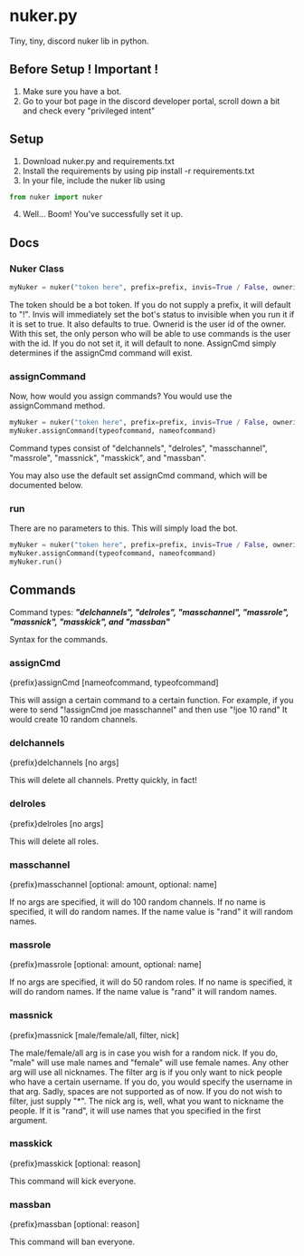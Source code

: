 # nuker.py

Tiny, tiny, discord nuker lib in python.

## Before Setup ! Important !

1. Make sure you have a bot.
2. Go to your bot page in the discord developer portal, scroll down a bit and check every "privileged intent"

## Setup

1. Download nuker.py and requirements.txt
2. Install the requirements by using pip install -r requirements.txt
3. In your file, include the nuker lib using 
```py
from nuker import nuker
```
4. Well... Boom! You've successfully set it up.

## Docs

### Nuker Class

```py
myNuker = nuker("token here", prefix=prefix, invis=True / False, ownerid=yourownerid, assignCmd=True / False)
```

The token should be a bot token. If you do not supply a prefix, it will default to "!".
Invis will immediately set the bot's status to invisible when you run it if it is set to true. It also defaults to true.
Ownerid is the user id of the owner. With this set, the only person who will be able to use commands is the user with the id. If you do not set it, it will default to none.
AssignCmd simply determines if the assignCmd command will exist.

### assignCommand

Now, how would you assign commands? You would use the assignCommand method.
```py
myNuker = nuker("token here", prefix=prefix, invis=True / False, ownerid=yourownerid)
myNuker.assignCommand(typeofcommand, nameofcommand)
```
Command types consist of "delchannels", "delroles", "masschannel", "massrole", "massnick", "masskick", and "massban".

You may also use the default set assignCmd command, which will be documented below.

### run

There are no parameters to this. This will simply load the bot.
```py
myNuker = nuker("token here", prefix=prefix, invis=True / False, ownerid=yourownerid)
myNuker.assignCommand(typeofcommand, nameofcommand)
myNuker.run()
```

## Commands

Command types: ***"delchannels", "delroles", "masschannel", "massrole", "massnick", "masskick", and "massban"***

Syntax for the commands.

### assignCmd

{prefix}assignCmd [nameofcommand, typeofcommand]

This will assign a certain command to a certain function. For example, if you were to send
"!assignCmd joe masschannel"
and then use
"!joe 10 rand"
It would create 10 random channels.

### delchannels

{prefix}delchannels [no args]

This will delete all channels. Pretty quickly, in fact!

### delroles

{prefix}delroles [no args]

This will delete all roles.

### masschannel

{prefix}masschannel [optional: amount, optional: name]

If no args are specified, it will do 100 random channels.
If no name is specified, it will do random names.
If the name value is "rand" it will random names.

### massrole

{prefix}massrole [optional: amount, optional: name]

If no args are specified, it will do 50 random roles.
If no name is specified, it will do random names.
If the name value is "rand" it will random names.

### massnick

{prefix}massnick [male/female/all, filter, nick]

The male/female/all arg is in case you wish for a random nick. If you do, "male" will use male names and "female" will use female names. Any other arg will use all nicknames.
The filter arg is if you only want to nick people who have a certain username. If you do, you would specify the username in that arg. Sadly, spaces are not supported as of now. If you do not wish to filter, just supply "*".
The nick arg is, well, what you want to nickname the people. If it is "rand", it will use names that you specified in the first argument.

### masskick

{prefix}masskick [optional: reason]

This command will kick everyone.

### massban

{prefix}massban [optional: reason]

This command will ban everyone.
